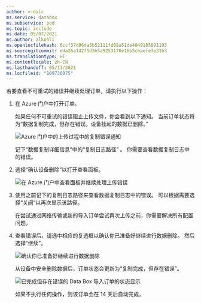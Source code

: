 ```yaml
---
author: v-dalc
ms.service: databox
ms.subservice: pod
ms.topic: include
ms.date: 05/07/2021
ms.author: alkohli
ms.openlocfilehash: 6ccf37d96da5b52111fd08a51de4949185891193
ms.sourcegitcommit: eda26a142f1d3b5a9253176e16b5cbaefe3e31b3
ms.translationtype: HT
ms.contentlocale: zh-CN
ms.lasthandoff: 05/11/2021
ms.locfileid: "109736075"
---
```

若要查看不可重试的错误并继续处理订单，请执行以下操作：

1. 在 Azure 门户中打开订单。  

   如果任何不可重试的错误阻止上传文件，你会看到以下通知。 当前订单状态将为“数据复制完成，但存在错误。设备挂起的数据已删除。”

   ![Azure 门户中的上传过程中的复制错误通知](media/data-box-review-nonretryable-errors/copy-errors-in-upload-01.png)

   记下“数据复制详细信息”中的“复制日志路径” 。 你需要查看数据复制日志中的错误。

2. 选择“确认设备删除”以打开查看面板。

   ![在 Azure 门户中查看面板并继续处理上传错误](media/data-box-review-nonretryable-errors/copy-errors-in-upload-02.png)

3. 使用之前记下的复制日志路径来查看数据复制日志中的错误。 可以根据需要选择“关闭”以再次显示该路径。 

   在尝试通过网络传输或新的导入订单尝试再次上传之前，你需要解决所有配置问题。 <!--For guidance, see [Review copy errors in uploads from Azure Data Box and Azure Data Box Heavy devices](../articles/databox/data-box-troubleshoot-data-upload.md). - To make the Include, I needed to move this reference out of the main procedure.-->

4. 查看错误后，请选中相应的复选框以确认你已准备好继续进行数据删除。 然后选择“继续”。

   ![确认你已准备好继续进行数据删除](media/data-box-review-nonretryable-errors/copy-errors-in-upload-03.png)

   从设备中安全删除数据后，订单状态会更新为“复制完成，但存在错误”。

   ![已完成但存在错误的 Data Box 导入订单的状态显示](media/data-box-review-nonretryable-errors/copy-errors-in-upload-04.png)

   如果不执行任何操作，则该订单会在 14 天后自动完成。

